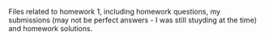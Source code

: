 Files related to homework 1, including homework questions, my submissions (may not be perfect answers - I was still stuyding at the time) and homework solutions.
